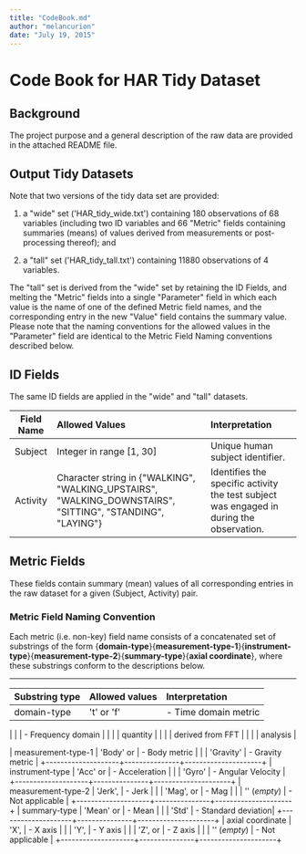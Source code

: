 ```yaml
---
title: "CodeBook.md"
author: "melancurion"
date: "July 19, 2015"
---
```


# Code Book for HAR Tidy Dataset
## Background
The project purpose and a general description of the raw data are provided in the attached README file.

## Output Tidy Datasets
Note that two versions of the tidy data set are provided:

1. a "wide" set ('HAR_tidy_wide.txt') containing 180 observations of 68 variables (including two ID variables and 66 "Metric" fields containing summaries (means) of values derived from measurements or post-processing thereof); and

2. a "tall" set ('HAR_tidy_tall.txt') containing 11880 observations of 4 variables.

The "tall" set is derived from the "wide" set by retaining the ID Fields, and melting the "Metric" fields into a single "Parameter" field in which each value is the name of one of the defined Metric field names, and the corresponding entry in the new "Value" field contains the summary value. Please note that the naming conventions for the allowed values in the "Parameter" field are identical to the Metric Field Naming conventions described below.

## ID Fields
The same ID fields are applied in the "wide" and "tall" datasets.

| Field Name    | Allowed Values                                                       | Interpretation        |
| :-----------: | :------------------------------------------------------------------- | :-------------------- |
| Subject       | Integer in range [1, 30]                                             |  Unique human subject identifier.              |
| Activity      | Character string in {"WALKING", "WALKING_UPSTAIRS", "WALKING_DOWNSTAIRS", "SITTING", "STANDING", "LAYING"} | Identifies the specific activity the test subject was engaged in during the observation. |

## Metric Fields
These fields contain summary (mean) values of all corresponding entries in the raw dataset for a given (Subject, Activity) pair.

### Metric Field Naming Convention
Each metric (i.e. non-key) field name consists of a concatenated set of substrings
of the form
{**domain-type**}{**measurement-type-1**}{**instrument-type**}{**measurement-type-2**}{**summary-type**}{**axial coordinate**},
where these substrings conform to the descriptions below.

------------------------------------------------------------
| Substring type     |Allowed values | Interpretation      |
|:-------------------|:--------------| :-------------------|
| domain-type        | 't' or 'f'    | - Time domain metric            |

|                    |            | - Frequency domain  |
|                    |               |   quantity          |
|                    |               |   derived from FFT  |
|                    |               |   analysis          |

| measurement-type-1 | 'Body' or     | - Body metric       |
|                    | 'Gravity'     | - Gravity metric    |
+--------------------+---------------+---------------------+
| instrument-type    | 'Acc' or      | - Acceleration      |
|                    | 'Gyro'        | - Angular Velocity  |
+--------------------+---------------+---------------------+
| measurement-type-2 | 'Jerk',       | - Jerk              |
|                    | 'Mag', or     | - Mag               |
|                    | '' (*empty*)  | - Not applicable    |
+--------------------+---------------+---------------------+
| summary-type       | 'Mean' or     | - Mean              |
|                    | 'Std'         | - Standard deviation|
+--------------------+---------------+---------------------+
| axial coordinate   | 'X',          | - X axis            |
|                    | 'Y',          | - Y axis            |
|                    | 'Z', or       | - Z axis            |
|                    | '' (*empty*)  | - Not applicable    |
+--------------------+---------------+---------------------+
